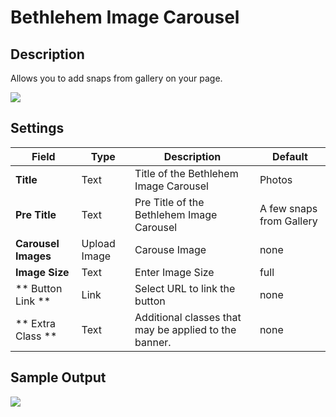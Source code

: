 # Bethlehem Image Carousel

## Description

Allows you to add snaps from gallery on your page.

![](http://transvelo.github.io/docs/bethlehem/images/vc-bethlehem-image-gallery-setting.png)

## Settings

| Field | Type | Description | Default
| -- | -- | -- | -- |
| **Title** | Text | Title of the Bethlehem Image Carousel |Photos
| **Pre Title** | Text | Pre Title of the Bethlehem Image Carousel | A few snaps from Gallery
| **Carousel Images** | Upload Image | Carouse Image | none
| **Image Size** | Text | Enter Image Size | full
| ** Button Link ** |  Link | Select URL to link the button | none |
| ** Extra Class ** | Text | Additional classes that may be applied to the banner. | none


## Sample Output

![](http://transvelo.github.io/docs/bethlehem/images/vc-bethlehem-image-gallery-output.png)
